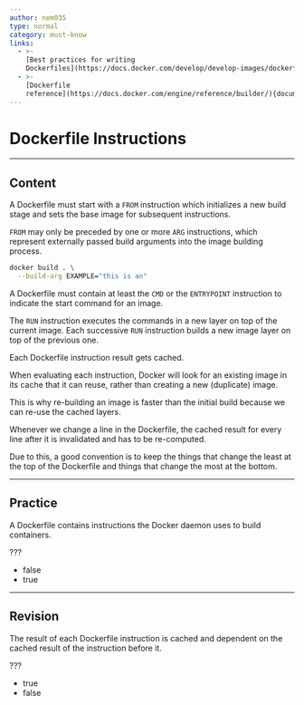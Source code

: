 ```yaml
---
author: nem035
type: normal
category: must-know
links:
  - >-
    [Best practices for writing
    Dockerfiles](https://docs.docker.com/develop/develop-images/dockerfile_best-practices/){article}
  - >-
    [Dockerfile
    reference](https://docs.docker.com/engine/reference/builder/){documentation}
---
```


# Dockerfile Instructions


---

## Content

A Dockerfile must start with a `FROM` instruction which initializes a new build stage and sets the base image for subsequent instructions.

`FROM` may only be preceded by one or more `ARG` instructions, which represent externally passed build arguments into the image building process.

```bash
docker build . \
  --build-arg EXAMPLE="this is an"
```

A Dockerfile must contain at least the `CMD` or the `ENTRYPOINT` instruction to indicate the start command for an image.

The `RUN` instruction executes the commands in a new layer on top of the current image. Each successive `RUN` instruction builds a new image layer on top of the previous one.

Each Dockerfile instruction result gets cached.

When evaluating each instruction, Docker will look for an existing image in its cache that it can reuse, rather than creating a new (duplicate) image.

This is why re-building an image is faster than the initial build because we can re-use the cached layers.

Whenever we change a line in the Dockerfile, the cached result for every line after it is invalidated and has to be re-computed.

Due to this, a good convention is to keep the things that change the least at the top of the Dockerfile and things that change the most at the bottom.


---

## Practice

A Dockerfile contains instructions the Docker daemon uses to build containers.

???

- false
- true


---

## Revision

The result of each Dockerfile instruction is cached and dependent on the cached result of the instruction before it.

???

- true
- false
